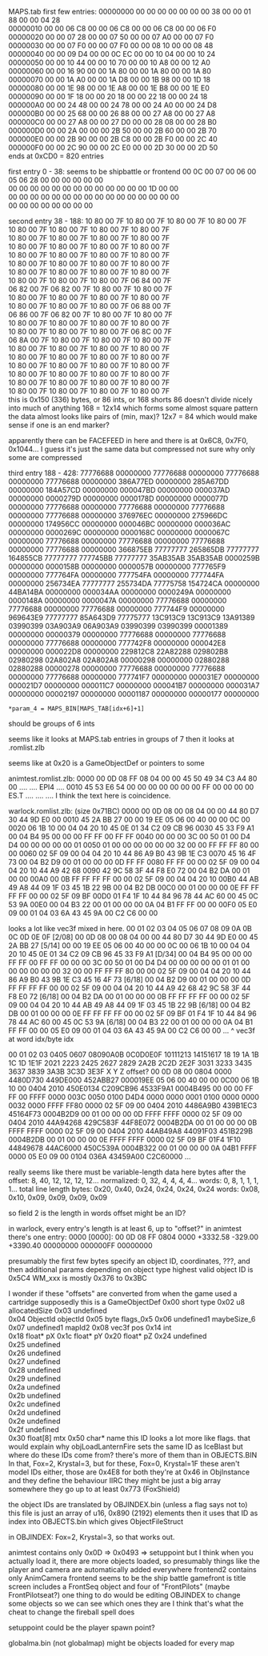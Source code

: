 MAPS.tab first few entries:
00000000  00 00 00 00  00 00 00 38  00 00 01 88  00 00 04 28  
00000010  00 00 06 C8  00 00 06 C8  00 00 06 C8  00 00 06 F0  
00000020  00 00 07 28  00 00 07 50  00 00 07 A0  00 00 07 F0  
00000030  00 00 07 F0  00 00 07 F0  00 00 08 10  00 00 08 48  
00000040  00 00 09 D4  00 00 0C EC  00 00 10 04  00 00 10 24  
00000050  00 00 10 44  00 00 10 70  00 00 10 A8  00 00 12 A0  
00000060  00 00 16 90  00 00 1A 80  00 00 1A 80  00 00 1A 80  
00000070  00 00 1A A0  00 00 1A D8  00 00 1B 98  00 00 1D 18  
00000080  00 00 1E 98  00 00 1E A8  00 00 1E B8  00 00 1E E0  
00000090  00 00 1F 18  00 00 20 18  00 00 22 18  00 00 24 18  
000000A0  00 00 24 48  00 00 24 78  00 00 24 A0  00 00 24 D8  
000000B0  00 00 25 68  00 00 26 88  00 00 27 A8  00 00 27 A8  
000000C0  00 00 27 A8  00 00 27 D0  00 00 28 08  00 00 28 B0  
000000D0  00 00 2A 00  00 00 2B 50  00 00 2B 60  00 00 2B 70  
000000E0  00 00 2B 90  00 00 2B C8  00 00 2B F0  00 00 2C 40  
000000F0  00 00 2C 90  00 00 2C E0  00 00 2D 30  00 00 2D 50  
ends at 0xCD0 = 820 entries

first entry 0 - 38: seems to be shipbattle or frontend
00 0C 00 07  00 06 00 05  06 28 00 00  00 00 00 00  
00 00 00 00  00 00 00 00  00 00 00 00  00 1D 00 00  
00 00 00 00  00 00 00 00  00 00 00 00  00 00 00 00  
00 00 00 00  00 00 00 00

second entry 38 - 188:
10 80 00 7F  10 80 00 7F  10 80 00 7F  10 80 00 7F  
10 80 00 7F  10 80 00 7F  10 80 00 7F  10 80 00 7F  
10 80 00 7F  10 80 00 7F  10 80 00 7F  10 80 00 7F  
10 80 00 7F  10 80 00 7F  10 80 00 7F  10 80 00 7F  
10 80 00 7F  10 80 00 7F  10 80 00 7F  10 80 00 7F  
10 80 00 7F  10 80 00 7F  10 80 00 7F  10 80 00 7F  
10 80 00 7F  10 80 00 7F  10 80 00 7F  10 80 00 7F  
10 80 00 7F  10 80 00 7F  10 80 00 7F  06 84 00 7F  
06 82 00 7F  06 82 00 7F  10 80 00 7F  10 80 00 7F  
10 80 00 7F  10 80 00 7F  10 80 00 7F  10 80 00 7F  
10 80 00 7F  10 80 00 7F  10 80 00 7F  06 88 00 7F  
06 86 00 7F  06 82 00 7F  10 80 00 7F  10 80 00 7F  
10 80 00 7F  10 80 00 7F  10 80 00 7F  10 80 00 7F  
10 80 00 7F  10 80 00 7F  10 80 00 7F  06 8C 00 7F  
06 8A 00 7F  10 80 00 7F  10 80 00 7F  10 80 00 7F  
10 80 00 7F  10 80 00 7F  10 80 00 7F  10 80 00 7F  
10 80 00 7F  10 80 00 7F  10 80 00 7F  10 80 00 7F  
10 80 00 7F  10 80 00 7F  10 80 00 7F  10 80 00 7F  
10 80 00 7F  10 80 00 7F  10 80 00 7F  10 80 00 7F  
10 80 00 7F  10 80 00 7F  10 80 00 7F  10 80 00 7F  
10 80 00 7F  10 80 00 7F  10 80 00 7F  10 80 00 7F  
this is 0x150 (336) bytes, or 86 ints, or 168 shorts
86 doesn't divide nicely into much of anything
168 = 12x14 which forms some almost square pattern
the data almost looks like pairs of (min, max)?
12x7 = 84 which would make sense if one is an end marker?

apparently there can be FACEFEED in here
and there is at 0x6C8, 0x7F0, 0x1044...
I guess it's just the same data but compressed
not sure why only some are compressed

third entry 188 - 428:
77776688 00000000
77776688 00000000
77776688 00000000
77776688 00000000
386A77ED 00000000
285A67DD 00000000
184A57CD 00000000
000047BD 00000000
000037AD 00000000
0000279D 00000000
0000178D 00000000
0000077D 00000000
77776688 00000000
77776688 00000000
77776688 00000000
77776688 00000000
376976EC 00000000
275966DC 00000000
174956CC 00000000
000046BC 00000000
000036AC 00000000
0000269C 00000000
0000168C 00000000
0000067C 00000000
77776688 00000000
77776688 00000000
77776688 00000000
77776688 00000000
366875EB 77777777
265865DB 77777777
164855CB 77777777
777745BB 77777777
35AB35AB 35AB35AB
0000259B 00000000
0000158B 00000000
0000057B 00000000
777765F9 00000000
777764FA 00000000
777754FA 00000000
777744FA 00000000
256734EA 77777777
255734DA 77775758
154724CA 00000000
44BA14BA 00000000
000034AA 00000000
0000249A 00000000
0000148A 00000000
0000047A 00000000
77776688 00000000
77776688 00000000
77776688 00000000
777744F9 00000000
969643E9 77777777
85A643D9 77775777
13C913C9 13C913C9
13A91389 03990399
03A903A9 06A903A9
03990399 03990399
00001389 00000000
00000379 00000000
77776688 00000000
77776688 00000000
77776688 00000000
777742F8 00000000
000042E8 00000000
000022D8 00000000
229812C8 22A82288
029802B8 02980298
02A802A8 02A802A8
00000298 00000000
02880288 02880288
00000278 00000000
77776688 00000000
77776688 00000000
77776688 00000000
777741F7 00000000
000031E7 00000000
000021D7 00000000
000011C7 00000000
000041B7 00000000
000031A7 00000000
00002197 00000000
00001187 00000000
00000177 00000000

```
*param_4 = MAPS_BIN[MAPS_TAB[idx+6]+1]
```
should be groups of 6 ints

seems like it looks at MAPS.tab entries in groups of 7
then it looks at <mapname>.romlist.zlb

seems like at 0x20 is a GameObjectDef or pointers to some



animtest.romlist.zlb:
0000  00 0D 08 FF  08 04 00 00  45 50 49 34  C3 A4 80 00   .... .... EPI4 ....
0010  45 53 E6 54  00 00 00 00  00 00 00 FF  00 00 00 00   ES.T .... .... ....
I think the text here is coincidence.

warlock.romlist.zlb: (size 0x71BC)
0000  00 0D 08 00  08 04 00 00  44 80 D7 30  44 9D E0 00
0010  45 2A BB 27  00 00 19 EE  05 06 00 40  00 00 0C 00
0020  06 1B 10 00  04 04 20 10  45 0E 01 34  C2 09 CB 96
0030  45 33 F9 A1  00 04 B4 95  00 00 00 FF  FF 00 FF FF
0040  00 00 00 3C  00 50 01 00  D4 D4 00 00  00 00 00 01
0050  01 00 00 00  00 00 00 32  00 00 FF FF  FF 80 00 00
0060  02 5F 09 00  04 04 20 10  44 86 A9 B0  43 9B 1E C3
0070  45 16 4F 73  00 04 B2 D9  00 01 00 00  00 0D FF FF
0080  FF FF 00 00  02 5F 09 00  04 04 20 10  44 A9 42 68
0090  42 9C 58 3F  44 F8 E0 72  00 04 B2 DA  00 01 00 00
00A0  00 0B FF FF  FF FF 00 00  02 5F 09 00  04 04 20 10
00B0  44 AB 49 A8  44 09 1F 03  45 1B 22 9B  00 04 B2 DB
00C0  00 01 00 00  00 0E FF FF  FF FF 00 00  02 5F 09 BF
00D0  01 F4 1F 10  44 84 96 78  44 AC 60 00  45 0C 53 9A
00E0  00 04 B3 22  00 01 00 00  00 0A 04 B1  FF FF 00 00
00F0  05 E0 09 00  01 04 03 6A  43 45 9A 00  C2 C6 00 00

looks a lot like vec3f mixed in here.
             00           01           02           03           04           05           06           07           08           09           0A           0B           0C           0D           0E           0F
[2/08] 00 0D 08 00  08 04 00 00  44 80 D7 30  44 9D E0 00  45 2A BB 27
[5/14] 00 00 19 EE  05 06 00 40  00 00 0C 00  06 1B 10 00  04 04 20 10  45 0E 01 34  C2 09 CB 96  45 33 F9 A1
[D/34] 00 04 B4 95  00 00 00 FF  FF 00 FF FF  00 00 00 3C  00 50 01 00  D4 D4 00 00  00 00 00 01  01 00 00 00  00 00 00 32  00 00 FF FF  FF 80 00 00  02 5F 09 00  04 04 20 10  44 86 A9 B0  43 9B 1E C3  45 16 4F 73
[6/18] 00 04 B2 D9  00 01 00 00  00 0D FF FF  FF FF 00 00  02 5F 09 00  04 04 20 10  44 A9 42 68  42 9C 58 3F  44 F8 E0 72
[6/18] 00 04 B2 DA  00 01 00 00  00 0B FF FF  FF FF 00 00  02 5F 09 00  04 04 20 10  44 AB 49 A8  44 09 1F 03  45 1B 22 9B
[6/18] 00 04 B2 DB  00 01 00 00  00 0E FF FF  FF FF 00 00  02 5F 09 BF  01 F4 1F 10  44 84 96 78  44 AC 60 00  45 0C 53 9A
[6/18] 00 04 B3 22  00 01 00 00  00 0A 04 B1  FF FF 00 00  05 E0 09 00  01 04 03 6A  43 45 9A 00  C2 C6 00 00 ...
 ^ vec3f at word idx/byte idx

00 01 02 03 0405 0607 08090A0B 0C0D0E0F 10111213 14151617 18 19 1A 1B 1C 1D 1E1F  2021 2223  2425 2627  2829 2A2B  2C2D 2E2F  3031 3233  3435 3637  3839 3A3B  3C3D 3E3F
                         X        Y        Z      offset?
00 0D 08 00 0804 0000 4480D730 449DE000 452ABB27 000019EE 05 06 00 40 00 00 0C00
06 1B 10 00 0404 2010 450E0134 C209CB96 4533F9A1 0004B495 00 00 00 FF FF 00 FFFF  0000 003C  0050 0100  D4D4 0000  0000 0001  0100 0000  0000 0032  0000 FFFF  FF80 0000
02 5F 09 00 0404 2010 4486A9B0 439B1EC3 45164F73 0004B2D9 00 01 00 00 00 0D FFFF  FFFF 0000
02 5F 09 00 0404 2010 44A94268 429C583F 44F8E072 0004B2DA 00 01 00 00 00 0B FFFF  FFFF 0000
02 5F 09 00 0404 2010 44AB49A8 44091F03 451B229B 0004B2DB 00 01 00 00 00 0E FFFF  FFFF 0000
02 5F 09 BF 01F4 1F10 44849678 44AC6000 450C539A 0004B322 00 01 00 00 00 0A 04B1  FFFF 0000
05 E0 09 00 0104 036A 43459A00 C2C60000 ...

really seems like there must be variable-length data here
bytes after the offset: 8, 40, 12, 12, 12, 12...
normalized: 0, 32, 4, 4, 4, 4...
words: 0, 8, 1, 1, 1, 1...
total line length bytes: 0x20, 0x40, 0x24, 0x24, 0x24, 0x24
words: 0x08, 0x10, 0x09, 0x09, 0x09, 0x09

so field 2 is the length in words
offset might be an ID?

in warlock, every entry's length is at least 6, up to "offset?"
in animtest there's one entry:
0000 [0000]: 00 0D 08 FF 0804 0000 +3332.58  -329.00 +3390.40 00000000 000000FF 00000000

presumably the first few bytes specify an object ID, coordinates, ???, and then additional params depending on object type
highest valid object ID is 0x5C4
WM_xxx is mostly 0x376 to 0x3BC

I wonder if these "offsets" are converted from when the game used a cartridge
supposedly this is a GameObjectDef
0x00  short	      type
0x02  u8          allocatedSize
0x03  undefined		
0x04  ObjectId	  objectId
0x05  byte	      flags_0x5
0x06  undefined1  maybeSize_6
0x07  undefined1  mapId2
0x08  vec3f       pos
0x14  int		
0x18  float*      pX
0x1c  float*      pY
0x20  float*      pZ
0x24  undefined		
0x25  undefined		
0x26  undefined		
0x27  undefined		
0x28  undefined		
0x29  undefined		
0x2a  undefined		
0x2b  undefined		
0x2c  undefined		
0x2d  undefined		
0x2e  undefined		
0x2f  undefined		
0x30  float[8]    mtx
0x50  char*       name
this ID looks a lot more like flags.
that would explain why objLoadLanternFire sets the same ID as IceBlast
but where do these IDs come from? there's more of them than in OBJECTS.BIN
In that, Fox=2, Krystal=3, but for these, Fox=0, Krystal=1F
these aren't model IDs either, those are 0x4E8 for both
they're at 0x46 in ObjInstance and they define the behaviour IIRC
they might be just a big array somewhere
they go up to at least 0x773 (FoxShield)

the object IDs are translated by OBJINDEX.bin (unless a flag says not to)
this file is just an array of u16, 0x890 (2192) elements
then it uses that ID as index into OBJECTS.bin which gives ObjectFileStruct

in OBJINDEX: Fox=2, Krystal=3, so that works out.

animtest contains only 0x0D => 0x0493 => setuppoint
but I think when you actually load it, there are more objects loaded, so presumably things like the player and camera are automatically added everywhere
frontend2 contains only AnimCamera
frontend seems to be the ship battle
gamefront is title screen
    includes a FrontSeq object
    and four of "FrontPilots" (maybe FrontPilotseat?)
one thing to do would be editing OBJINDEX to change some objects so we can see which ones they are
I think that's what the cheat to change the fireball spell does

setuppoint could be the player spawn point?

globalma.bin (not globalmap) might be objects loaded for every map
